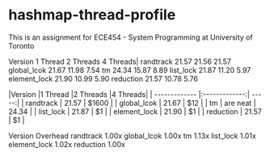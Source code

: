 # hashmap-thread-profile
This is an assignment for ECE454 - System Programming at University of Toronto

Version      1 Thread    2 Threads    4 Threads|
randtrack    21.57       21.56        21.57
global_lcok  21.67       11.98        7.54
tm           24.34       15.87        8.89
list_lock    21.87       11.20        5.97
element_lock 21.90       10.99        5.90
reduction    21.57       10.78        5.76

|Version        |1 Thread           |2 Threads  |4 Threads|
| ------------- |:-------------:| -----:|
| randtrack      | 21.57 | $1600 |
| global_lcok    | 21.67      |   $12 |
| tm | are neat  |     24.34  |
| list_lock      | 21.87      |    $1 |
| element_lock   |  21.90       |    $1 |
| reduction      | 21.57       |    $1 |

Version      Overhead
randtrack    1.00x
global_lcok  1.00x
tm           1.13x
list_lock    1.01x
element_lock 1.02x
reduction    1.00x

